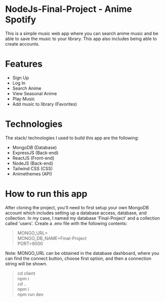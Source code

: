 # NodeJs-Final-Project - Anime Spotify
This is a simple music web app where you can search anime music and be able to save the music to your library. This app also includes being able to create accounts.

# Features
- Sign Up
- Log In
- Search Anime
- View Seasonal Anime
- Play Music
- Add music to library (Favorites)

# Technologies
The stack/ technologies I used to build this app are the following:
- MongoDB (Database)
- ExpressJS (Back-end) 
- ReactJS (Front-end)
- NodeJS (Back-end)
- Tailwind CSS (CSS)
- Animethemes (API)

# How to run this app
After cloning the project, you'll need to first setup your own MongoDB account which includes setting up a database access, database, and collection.
In my case, I named my database 'Final-Project' and a collection called 'users'.
Create a .env file with the following contents:
> MONGO_URL= <br />
> MONGO_DB_NAME=Final-Project <br />
> PORT=8000

Note: MONGO_URL can be obtained in the database dashboard, where you can find the connect button, choose first option, and then a connection string will be shown.

> cd client <br />
> npm i <br />
> cd .. <br />
> npm i <br />
> npm run dev
